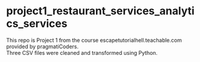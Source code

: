 # project1_restaurant_services_analytics_services <br>
This repo is Project 1 from the course escapetutorialhell.teachable.com provided by pragmatiCoders. <br>
Three CSV files were cleaned and transformed using Python. 
